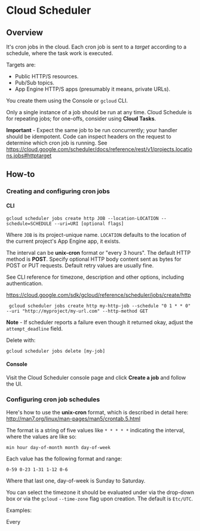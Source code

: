 # Cloud Scheduler

## Overview

It's cron jobs in the cloud. Each cron job is sent to a _target_ according to a schedule, where the task work is executed.

Targets are:

- Public HTTP/S resources.
- Pub/Sub topics.
- App Engine HTTP/S apps (presumably it means, private URLs).

You create them using the Console or `gcloud` CLI.

Only a single instance of a job should be run at any time. Cloud Schedule is for repeating jobs; for one-offs, consider using **Cloud Tasks**.

**Important** - Expect the same job to be run concurrently; your handler should be idempotent. Code can inspect headers on the request to determine which cron job is running. See https://cloud.google.com/scheduler/docs/reference/rest/v1/projects.locations.jobs#httptarget

## How-to

### Creating and configuring cron jobs

#### CLI

    gcloud scheduler jobs create http JOB --location-LOCATION --schedule=SCHEDULE --uri=URI [optional flags]

Where `JOB` is its project-unique name. `LOCATION` defaults to the location of the current project's App Engine app, it exists.

The interval can be **unix-cron** format or "every 3 hours". The default HTTP method is **POST**. Specify optional HTTP body content sent as bytes for POST or PUT requests. Default retry values are usually fine.

See CLI reference for timezone, description and other options, including authentication.

https://cloud.google.com/sdk/gcloud/reference/scheduler/jobs/create/http

     gcloud scheduler jobs create http my-http-job --schedule "0 1 * * 0" --uri "http://myproject/my-url.com" --http-method GET

**Note** - If scheduler reports a failure even though it returned okay, adjust the `attempt_deadline` field.

Delete with:

    gcloud scheduler jobs delete [my-job]

#### Console

Visit the Cloud Scheduler console page and click **Create a job** and follow the UI.

### Configuring cron job schedules

Here's how to use the **unix-cron** format, which is described in detail here: http://man7.org/linux/man-pages/man5/crontab.5.html

The format is a string of five values like `* * * * *` indicating the interval, where the values are like so:

    min hour day-of-month month day-of-week

Each value has the following format and range:

    0-59 0-23 1-31 1-12 0-6
    
Where that last one, day-of-week is Sunday to Saturday.

You can select the timezone it should be evaluated under via the drop-down box or via the `gcloud` `--time-zone` flag upon creation. The default is `Etc/UTC`.

Examples:

Every
